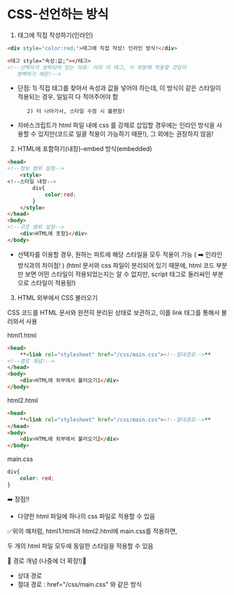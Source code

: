 # CSS-선언하는 방식

1. 태그에 직접 작성하기(인라인)

```html
<div style="color:red;">태그에 직접 작성! 인라인 방식!</div>

<태그 style="속성:값;"></태그>
<!--선택자가 생략되어 있는 이유: 이미 이 태그, 이 부분에 적용할 것임이
   명백하기 때문!-->
```

- 단점: 1) 직접 태그를 찾아서 속성과 값을 넣어야 하는데, 
          이 방식이 같은 스타일이 적용되는 경우, 일일히 다 적어주어야 함

         2) 더 나아가서, 스타일 수정 시 불편함!
- 자바스크립트가 html 파일 내에 css 를 강제로 삽입할 경우에는 인라인 방식을 사용할 수 있지만(코드로 일괄 적용이 가능하기 때문!), 그 외에는 권장하지 않음!

2.  HTML에 포함하기(내장)-embed 방식(embedded)

```html
<head>
<!--정보 범위 설정-->
	<style>
<!--스타일 내장-->
		div{
			color:red;
		}
	</style>
</head>
<body>
<!--구조 범위 설정-->
	<div>HTML에 포함1</div>
</body>
```

- 선택자를 이용할 경우, 원하는 파트에 해당 스타일을 모두 적용이 가능
( ➡️ 인라인 방식과의 차이점! )
(html 문서와 css 파일이 분리되어 있기 때문에, html 코드 부분만 보면 어떤 스타일이 적용되었는지는 알 수 없지만, script 태그로 둘러싸인 부분으로 스타일이 적용됨!)

3. HTML 외부에서 CSS 불러오기

CSS 코드를 HTML 문서와 완전히 분리된 상태로 보관하고, 이를 link 태그를 통해서 불러와서 사용

html1.html

```html
<head>
	**<link rel="stylesheet" href="/css/main.css"><!--절대경로-->**
<!--경로 개념!-->
</head>
<body>
	<div>HTML에 외부에서 불러오기1</div>
</body>
```

html2.html

```html
<head>
	**<link rel="stylesheet" href="/css/main.css"><!--절대경로-->**
</head>
<body>
	<div>HTML에 외부에서 불러오기2</div>
</body>
```

main.css

```css
div{
	color: red;
}
```

➡️ 장점!!

- 다양한 html 파일에 하나의 css 파일로 적용할 수 있음

✅위의 예처럼, html1.html과 html2.html에 main.css를 적용하면,

두 개의 html 파일 모두에 동일한 스타일을 적용할 수 있음

🌟 경로 개념 (나중에 더 확장!)🌟

- 상대 경로
- 절대 경로 : href="/css/main.css" 와 같은 방식